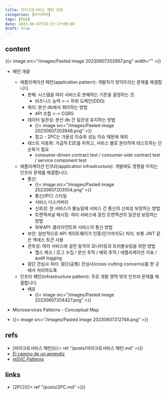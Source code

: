 ```yaml
---
title: 마이크로서비스 패턴 모음
categories: [아키텍처]
tags: [MSA]
date: 2023-06-07T20:27:17+09:00
draft: true
---
```


## content
{{< image src="/images/Pasted image 20230607202957.png" width="" >}}
- 패턴 개괄
	- 애플리케이션 패턴(application pattern): 개발자가 맞닥뜨리는 문제를 해결합니다.
		- 분해: 시스템을 여러 서비스로 분해하는 기준을 결정하는 것. 
			- 비즈니스 능력 <-> 하위 도메인(DDD)
		- 쿼리: 분산 db에서 쿼리하는 방법
			- API 조합 <-> CQRS
		- 데이터 일관성: 분산 db 간 일관성 유지하는 방법
			- {{< image src="/images/Pasted image 20230607203948.png" >}}
			- 참고 - 2PC는 가용성 이슈와 성능 이슈 때문에 제외
		- 테스트 자동화: 가급적 E2E를 피하고, 서비스 별로 분리하여 테스트하는 단순화가 필요
			- consumer-driven contract test / consumer-side contract test / service component test
	- 애플리케이션 인프라(application infrastructure): 개발에도 영향을 미치는 인프라 문제를 해결합니다.
		- 통신: 
			- {{< image src="/images/Pasted image 20230607203554.png" >}}
			- 통신(IPC) 스타일
			- 서비스 디스커버리
			- 신뢰성: 한 서비스가 불능일때 서비스 간 통신의 신뢰성 보장하는 방법
			- 트랜잭셔널 메시징: 여러 서비스에 걸친 트랜잭션의 일관성 보장하는 방법
			- 외부API: 클라이언트와 서비스의 통신 방법
		- 보안: 일반적으로 API 게이트웨이가 인증(인가까지도) 처리. 보통 JWT 같은 액세스 토큰 사용
		- 관측성: 여러 서비스에 걸친 동작의 모니터링과 트러블슈팅을 위한 방법
			- 헬스 체크 / 로그 수집 / 분산 추적 / 예외 추적 / 애플리케이션 지표 / audit logging
		- 횡단 관심사 처리: 횡단(공통) 관심사(cross-cutting concerns)를 한 곳에서 처리하도록
	- 인프라 패턴(infrastructure pattern): 주로 개발 영역 밖의 인프라 문제를 해결합니다.
		- 배포
			- {{< image src="/images/Pasted image 20230607204427.png" >}}




- Microservices Patterns - Conceptual Map
- {{< image src="/images/Pasted image 20230607212748.png" >}}

## refs
- [마이크로서비스 패턴]({{< ref "/posts/마이크로서비스 패턴.md" >}})
- [El camino de un aprendiz](https://elcaminodeunaprendiz.com/posts/microservices-patterns-conceptual-map/)
- [mSVC Patterns](https://app.mural.co/t/cloudingegration6924/m/cloudingegration6924/1598872302455/cb40356de0e1fcc36618a25f5f5e2ed18761f3ca?sender=2ef1d10b-fa13-4233-9bde-912b9bd214c2)


## links
- [2PC]({{< ref "/posts/2PC.md" >}})
